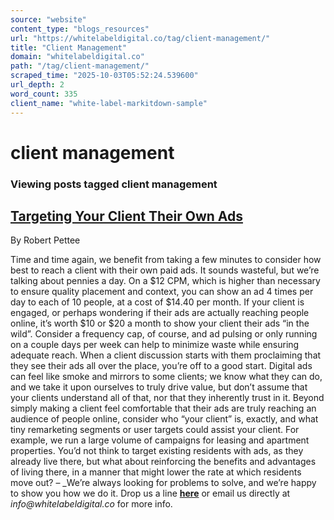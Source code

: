 ```yaml
---
source: "website"
content_type: "blogs_resources"
url: "https://whitelabeldigital.co/tag/client-management/"
title: "Client Management"
domain: "whitelabeldigital.co"
path: "/tag/client-management/"
scraped_time: "2025-10-03T05:52:24.539600"
url_depth: 2
word_count: 335
client_name: "white-label-markitdown-sample"
---
```


# client management

### Viewing posts tagged client management

## [Targeting Your Client Their Own Ads](https://whitelabeldigital.co/reach-your-client-with-their-ads/)

By Robert Pettee

Time and time again, we benefit from taking a few minutes to consider how best to reach a client with their own paid ads. It sounds wasteful, but we’re talking about pennies a day. On a $12 CPM, which is higher than necessary to ensure quality placement and context, you can show an ad 4 times per day to each of 10 people, at a cost of $14.40 per month. If your client is engaged, or perhaps wondering if their ads are actually reaching people online, it’s worth $10 or $20 a month to show your client their ads “in the wild”. Consider a frequency cap, of course, and ad pulsing or only running on a couple days per week can help to minimize waste while ensuring adequate reach. When a client discussion starts with them proclaiming that they see their ads all over the place, you’re off to a good start. Digital ads can feel like smoke and mirrors to some clients; we know what they can do, and we take it upon ourselves to truly drive value, but don’t assume that your clients understand all of that, nor that they inherently trust in it. Beyond simply making a client feel comfortable that their ads are truly reaching an audience of people online, consider who “your client” is, exactly, and what tiny remarketing segments or user targets could assist your client. For example, we run a large volume of campaigns for leasing and apartment properties. You’d not think to target existing residents with ads, as they already live there, but what about reinforcing the benefits and advantages of living there, in a manner that might lower the rate at which residents move out? – _We’re always looking for problems to solve, and we’re happy to show you how we do it. Drop us a line [**here**](https://whitelabeldigital.co/contact/) or email us directly at _info@whitelabeldigital.co_ for more info.